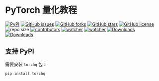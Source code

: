 # PyTorch 量化教程

[![PyPI](https://img.shields.io/pypi/v/torchq.svg)](https://pypi.org/project/torch-quantization/) [![GitHub issues](https://img.shields.io/github/issues/xinetzone/torch-quantization)](https://github.com/xinetzone/torch-quantization/issues) [![GitHub forks](https://img.shields.io/github/forks/xinetzone/torch-quantization)](https://github.com/xinetzone/torch-quantization/network) [![GitHub stars](https://img.shields.io/github/stars/xinetzone/torch-quantization)](https://github.com/xinetzone/torch-quantization/stargazers) [![GitHub license](https://img.shields.io/github/license/xinetzone/torch-quantization)](https://github.com/xinetzone/torch-quantization/blob/main/LICENSE) ![repo size](https://img.shields.io/github/repo-size/xinetzone/torch-quantization.svg) [![contributors](https://img.shields.io/github/contributors/xinetzone/torch-quantization.svg)](https://github.com/xinetzone/torch-quantization/graphs/contributors) [![watcher](https://img.shields.io/github/watchers/xinetzone/torch-quantization.svg)](https://github.com/xinetzone/torch-quantization/watchers) [![watcher](https://img.shields.io/github/watchers/xinetzone/pytorch-book.svg)](https://github.com/xinetzone/pytorch-book/watchers) [![Downloads](https://pepy.tech/badge/torchq/week)](https://pepy.tech/project/torchq) [![Downloads](https://pepy.tech/badge/torchq)](https://pepy.tech/project/torchq)

## 支持 PyPI

需要安装 `torchq` 包：

```shell
pip install torchq
```
